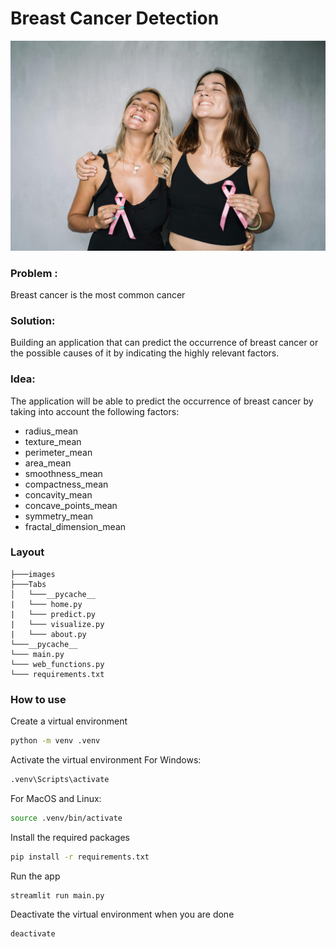 # Breast Cancer Detection

![Breast Cancer Detection](images/home.jpg)

### Problem :

Breast cancer is the most common cancer

### Solution:

Building an application that can predict the occurrence of breast cancer or the possible causes of it by indicating the highly relevant factors.

### Idea:

The application will be able to predict the occurrence of breast cancer by taking into account the following factors:

- radius_mean
- texture_mean 
- perimeter_mean 
- area_mean
- smoothness_mean
- compactness_mean
- concavity_mean
- concave_points_mean
- symmetry_mean
- fractal_dimension_mean

### Layout

```
├───images
├───Tabs
│   └───__pycache__
|   └─── home.py
|   └─── predict.py
|   └─── visualize.py
|   └─── about.py
└───__pycache__
└─── main.py
└─── web_functions.py
└─── requirements.txt
```

### How to use

Create a virtual environment

```bash
python -m venv .venv
```

Activate the virtual environment
For Windows:

```bash
.venv\Scripts\activate
```

For MacOS and Linux:

```bash
source .venv/bin/activate
```

Install the required packages

```bash
pip install -r requirements.txt
```

Run the app

```bash
streamlit run main.py
```

Deactivate the virtual environment when you are done

```bash
deactivate
```
